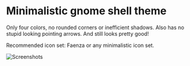 # Minimalistic gnome shell theme

Only four colors, no rounded corners or inefficient shadows. Also has no
stupid looking pointing arrows. And still looks pretty good!

Recommended icon set: Faenza or any minimalistic icon set.

![Screenshots](https://raw.github.com/simukis/gnome-shell-theme-min/master/min.png)
